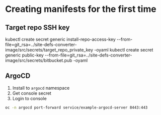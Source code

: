 # Creating manifests for the first time #
## Target repo SSH key ##
kubectl create secret generic install-repo-access-key --from-file=git_rsa=../site-defs-converter-image/src/secrets/target_repo_private_key -oyaml
kubectl create secret generic public-key --from-file=git_rsa=../site-defs-converter-image/src/secrets/bitbucket.pub -oyaml

## ArgoCD ##
1. Install to `argocd` namespace
2. Get console secret
3. Login to console
```bash
oc -n argocd port-forward service/example-argocd-server 8443:443
```

